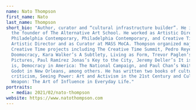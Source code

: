 ```yaml
---
name: Nato Thompson
first_name: Nato
last_name: Thompson
short_bio: "Author, curator and “cultural infrastructure builder”. He is also
  the founder of The Alternative Art School. He worked as Artistic Director at
  Philadelphia Contemporary, Philadelphia Contemporary, and Creative Time as
  Artistic Director and as Curator at MASS MoCA. Thompson organized major
  Creative Time projects including The Creative Time Summit, Pedro Reyes’
  Doomocracy, Kara Walker’s A Subtlety, Living as Form, Trevor Paglen’s The Last
  Pictures, Paul Ramírez Jonas’s Key to the City, Jeremy Deller’s It is What it
  is, Democracy in America: The National Campaign, and Paul Chan’s Waiting for
  Godot in New Orleans, among others. He has written two books of cultural
  criticism, Seeing Power: Art and Activism in the 21st Century and Culture as
  Weapon: The Art of Influence in Everyday Life."
portraits:
  - media: 2021/02/nato-thompson
website: https://www.natothompson.com
---
```

